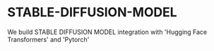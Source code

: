 # STABLE-DIFFUSION-MODEL
We build STABLE DIFFUSION MODEL integration with 'Hugging Face Transformers' and 'Pytorch'
